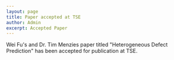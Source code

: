 ```yaml
---
layout: page
title: Paper accepted at TSE
author: Admin
excerpt: Accepted Paper
---
```


Wei Fu's and Dr. Tim Menzies paper titled "Heterogeneous Defect Prediction" has been accepted for publication at TSE. 
